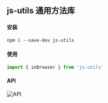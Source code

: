 ## js-utils 通用方法库

#### 安装

```shell
npm i --save-dev js-utils
```

#### 使用

```js
import { inBrowser } from 'js-utils'
```

#### API

![API](https://res.vekun.com/uploads/js-utils-1635757382703.png)
